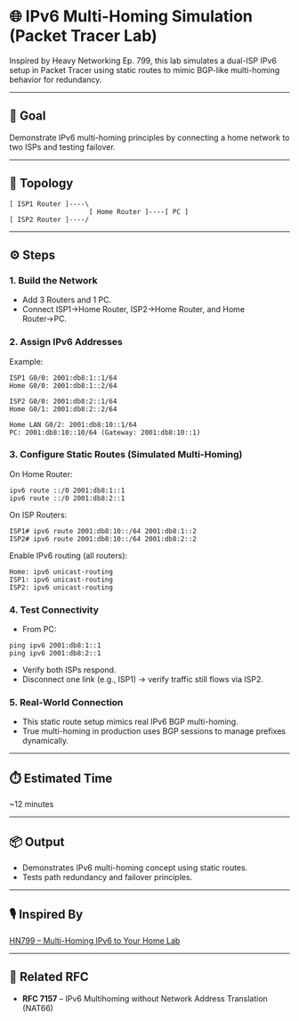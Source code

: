 # 🌐 IPv6 Multi-Homing Simulation (Packet Tracer Lab)

Inspired by Heavy Networking Ep. 799, this lab simulates a dual-ISP IPv6 setup in Packet Tracer using static routes to mimic BGP-like multi-homing behavior for redundancy.

---

## 🎯 Goal
Demonstrate IPv6 multi-homing principles by connecting a home network to two ISPs and testing failover.

---

## 🧱 Topology
```
[ ISP1 Router ]----\
                    [ Home Router ]----[ PC ]
[ ISP2 Router ]----/
```

---

## ⚙️ Steps

### 1. Build the Network
- Add 3 Routers and 1 PC.
- Connect ISP1→Home Router, ISP2→Home Router, and Home Router→PC.

### 2. Assign IPv6 Addresses
Example:
```
ISP1 G0/0: 2001:db8:1::1/64
Home G0/0: 2001:db8:1::2/64

ISP2 G0/0: 2001:db8:2::1/64
Home G0/1: 2001:db8:2::2/64

Home LAN G0/2: 2001:db8:10::1/64
PC: 2001:db8:10::10/64 (Gateway: 2001:db8:10::1)
```

### 3. Configure Static Routes (Simulated Multi-Homing)
On Home Router:
```
ipv6 route ::/0 2001:db8:1::1
ipv6 route ::/0 2001:db8:2::1
```

On ISP Routers:
```
ISP1# ipv6 route 2001:db8:10::/64 2001:db8:1::2
ISP2# ipv6 route 2001:db8:10::/64 2001:db8:2::2
```
Enable IPv6 routing (all routers):
```
Home: ipv6 unicast-routing
ISP1: ipv6 unicast-routing
ISP2: ipv6 unicast-routing

```
### 4. Test Connectivity
- From PC:
```
ping ipv6 2001:db8:1::1
ping ipv6 2001:db8:2::1
```
- Verify both ISPs respond.
- Disconnect one link (e.g., ISP1) → verify traffic still flows via ISP2.

### 5. Real-World Connection
- This static route setup mimics real IPv6 BGP multi-homing.
- True multi-homing in production uses BGP sessions to manage prefixes dynamically.

---

## ⏱️ Estimated Time
~12 minutes

---

## 📦 Output
- Demonstrates IPv6 multi-homing concept using static routes.
- Tests path redundancy and failover principles.

---

## 🎙️ Inspired By
[HN799 – Multi-Homing IPv6 to Your Home Lab](https://packetpushers.net/podcasts/heavy-networking/hn799-multi-homing-ipv6-to-your-home-lab/)

---

## 📜 Related RFC
- **RFC 7157** – IPv6 Multihoming without Network Address Translation (NAT66)
